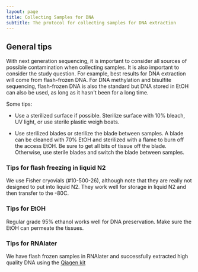 ```yaml
---
layout: page
title: Collecting Samples for DNA
subtitle: The protocol for collecting samples for DNA extraction
---
```


## General tips

With next generation sequencing, it is important to consider all sources of possible contamination when collecting samples. It is also important to consider the study question. For example, best results for DNA extraction will come from flash-frozen DNA. For DNA methylation and bisulfite sequencing, flash-frozen DNA is also the standard but DNA stored in EtOH can also be used, as long as it hasn't been for a long time.

Some tips:

* Use a sterilized surface if possible. Sterilize surface with 10% bleach, UV light, or use sterile plastic weigh boats.

* Use sterilized blades or sterilize the blade between samples. A blade can be cleaned with 70% EtOH and sterilized with a flame to burn off the access EtOH. Be sure to get all bits of tissue off the blade. Otherwise, use sterile blades and switch the blade between samples.

### Tips for flash freezing in liquid N2

We use Fisher cryovials (#10-500-26), although note that they are really not designed to put into liquid N2. They work well for storage in liquid N2 and then transfer to the -80C.

### Tips for EtOH

Regular grade 95% ethanol works well for DNA preservation. Make sure the EtOH can permeate the tissues.

### Tips for RNAlater

We have flash frozen samples in RNAlater and successfully extracted high quality DNA using the [Qiagen kit](https://github.com/DrK-Lo/lab-wiki/wiki/3-DNA-extraction-Qiagen)
